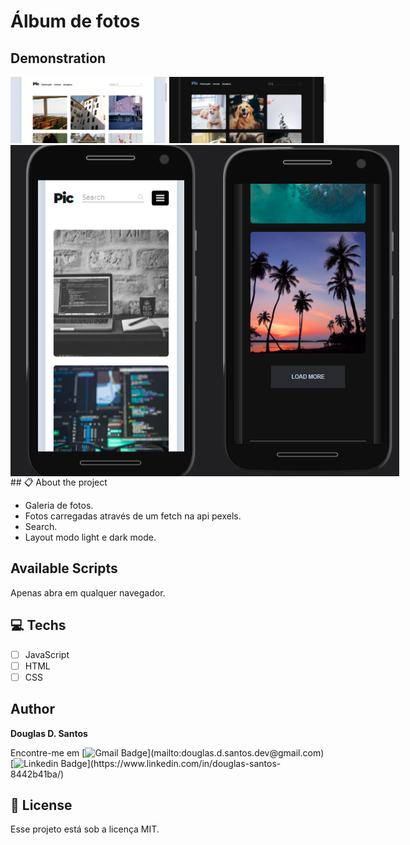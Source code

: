 # Álbum de fotos​


## Demonstration
<div style="text-align:center;">
<img src="./images/demonstration-one.png" width="250px"> 
<img src="./images/demonstration-two.png" width="250px">
</div>
<div style="display:flex;">
<img src="./images/demonstration-mobile-one.png">
<img src="./images/demonstration-mobile-two.png">
 </div>
## 📋 About the project

- Galeria de fotos.
- Fotos carregadas através de um fetch na api pexels.
- Search.
- Layout modo light e dark mode.  

## Available Scripts
Apenas abra em qualquer navegador.


## 💻 Techs

* [ ] JavaScript
* [ ] HTML
* [ ] CSS

## Author

**Douglas D. Santos**

Encontre-me em [![Gmail Badge](https://img.shields.io/badge/gmail-rgb(29,58,95)?&style=for-the-badge&logo=gmail&logoColor=white)](mailto:douglas.d.santos.dev@gmail.com) [![Linkedin Badge](https://img.shields.io/badge/linkedin-rgb(29,58,95).svg?&style=for-the-badge&logo=linkedin&logoColor=white)](https://www.linkedin.com/in/douglas-santos-8442b41ba/)

## 📕 License

Esse projeto está sob a licença MIT.
 
